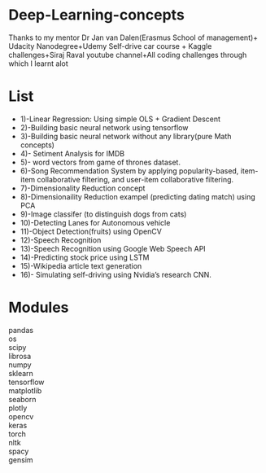 # Deep-Learning-concepts

Thanks to my mentor Dr Jan van Dalen(Erasmus School of management)+ Udacity Nanodegree+Udemy Self-drive car course + Kaggle challenges+Siraj Raval youtube channel+All coding challenges through which I learnt alot

# List

- 1)-Linear Regression: Using simple OLS + Gradient Descent<br>
- 2)-Building basic neural network using tensorflow
- 3)-Building basic neural network without any library(pure Math concepts)
- 4)- Setiment Analysis for IMDB
- 5)- word vectors from game of thrones dataset.
- 6)-Song Recommendation System by applying popularity-based, item-item collaborative filtering, and user-item collaborative filtering.
- 7)-Dimensionality Reduction concept
- 8)-Dimensionaility Reduction exampel (predicting dating match) using PCA
- 9)-Image classifer (to distinguish dogs from cats)
- 10)-Detecting Lanes for Autonomous vehicle
- 11)-Object Detection(fruits) using OpenCV
- 12)-Speech Recognition
- 13)-Speech Recognition using Google Web Speech API
- 14)-Predicting stock price using LSTM
- 15)-Wikipedia article text generation 
- 16)- Simulating self-driving using Nvidia’s research CNN.

# Modules

pandas<br>
os <br>
scipy<br>
librosa<br>
numpy<br>
sklearn<br>
tensorflow<br>
matplotlib<br>
seaborn<br>
plotly<br>
opencv<br>
keras<br>
torch<br>
nltk<br>
spacy<br>
gensim<br>

